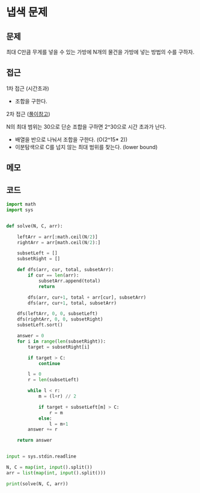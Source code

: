 # 냅색 문제

## 문제
최대 C만큼 무게를 넣을 수 있는 가방에 N개의 물건을 가방에 넣는 방법의 수를 구하자.

## 접근

1차 접근 (시간초과)
- 조합을 구한다.

2차 접근 ([풀이참고](https://wch18735.github.io/algorithm/Meet_in_the_Middle/))

N의 최대 범위는 30으로 단순 조합을 구하면 2^30으로 시간 초과가 난다.
- 배열을 반으로 나눠서 조합을 구한다. (O(2^15* 2))
- 이분탐색으로 C를 넘지 않는 최대 범위를 찾는다. (lower bound)

## 메모

## 코드
```python
import math
import sys


def solve(N, C, arr):

    leftArr = arr[:math.ceil(N/2)]
    rightArr = arr[math.ceil(N/2):]

    subsetLeft = []
    subsetRight = []

    def dfs(arr, cur, total, subsetArr):
        if cur == len(arr):
            subsetArr.append(total)
            return

        dfs(arr, cur+1, total + arr[cur], subsetArr)
        dfs(arr, cur+1, total, subsetArr)

    dfs(leftArr, 0, 0, subsetLeft)
    dfs(rightArr, 0, 0, subsetRight)
    subsetLeft.sort()

    answer = 0
    for i in range(len(subsetRight)):
        target = subsetRight[i]

        if target > C:
            continue

        l = 0
        r = len(subsetLeft)

        while l < r:
            m = (l+r) // 2

            if target + subsetLeft[m] > C:
                r = m
            else:
                l = m+1
        answer += r

    return answer


input = sys.stdin.readline

N, C = map(int, input().split())
arr = list(map(int, input().split()))

print(solve(N, C, arr))

```
